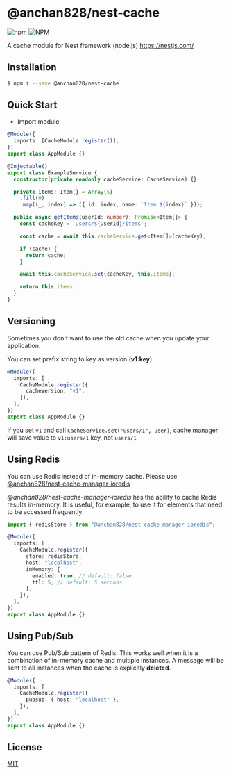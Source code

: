 # @anchan828/nest-cache

![npm](https://img.shields.io/npm/v/@anchan828/nest-cache.svg)
![NPM](https://img.shields.io/npm/l/@anchan828/nest-cache.svg)

A cache module for Nest framework (node.js) https://nestjs.com/

## Installation

```bash
$ npm i --save @anchan828/nest-cache
```

## Quick Start

- Import module

```ts
@Module({
  imports: [CacheModule.register()],
})
export class AppModule {}
```

```ts
@Injectable()
export class ExampleService {
  constructor(private readonly cacheService: CacheService) {}

  private items: Item[] = Array(5)
    .fill(0)
    .map((_, index) => ({ id: index, name: `Item ${index}` }));

  public async getItems(userId: number): Promise<Item[]> {
    const cacheKey = `users/${userId}/items`;

    const cache = await this.cacheService.get<Item[]>(cacheKey);

    if (cache) {
      return cache;
    }

    await this.cacheService.set(cacheKey, this.items);

    return this.items;
  }
}
```

## Versioning

Sometimes you don't want to use the old cache when you update your application.

You can set prefix string to key as version (**v1:key**).

```ts
@Module({
  imports: [
    CacheModule.register({
      cacheVersion: "v1",
    }),
  ],
})
export class AppModule {}
```

If you set `v1` and call `CacheService.set("users/1", user)`, cache manager will save value to `v1:users/1` key, not `users/1`

## Using Redis

You can use Redis instead of in-memory cache. Please use [@anchan828/nest-cache-manager-ioredis](https://www.npmjs.com/package/@anchan828/nest-cache-manager-ioredis)

_@anchan828/nest-cache-manager-ioredis_ has the ability to cache Redis results in-memory. It is useful, for example, to use it for elements that need to be accessed frequently.

```ts
import { redisStore } from "@anchan828/nest-cache-manager-ioredis";

@Module({
  imports: [
    CacheModule.register({
      store: redisStore,
      host: "localhost",
      inMemory: {
        enabled: true, // default: false
        ttl: 5, // default: 5 seconds
      },
    }),
  ],
})
export class AppModule {}
```

## Using Pub/Sub

You can use Pub/Sub pattern of Redis. This works well when it is a combination of in-memory cache and multiple instances.
A message will be sent to all instances when the cache is explicitly **deleted**.

```ts
@Module({
  imports: [
    CacheModule.register({
      pubsub: { host: "localhost" },
    }),
  ],
})
export class AppModule {}
```

## License

[MIT](LICENSE)
